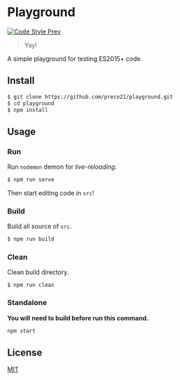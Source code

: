 # Playground

[![Code Style Prev](https://img.shields.io/badge/code%20style-prev-32c8fc.svg?style=flat-square)](https://github.com/preco21/eslint-config-prev)

> Yay!

A simple playground for testing ES2015+ code.

## Install

```bash
$ git clone https://github.com/preco21/playground.git
$ cd playground
$ npm install
```

## Usage

### Run

Run `nodemon` demon for _live-reloading_.

```bash
$ npm run serve
```

Then start editing code in `src`!

### Build

Build all source of `src`.

```bash
$ npm run build
```

### Clean

Clean build directory.

```base
$ npm run clean
```

### Standalone

**You will need to build before run this command.**

```bash
npm start
```

## License

[MIT](https://preco.mit-license.org/)
